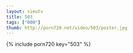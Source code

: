 ```yaml
--- 
layout: sieutv
title: 503
tags: ["000"]
thumb: http://porn720.net/video/503/poster.jpg
---
```

{% include porn720 key="503" %} 
